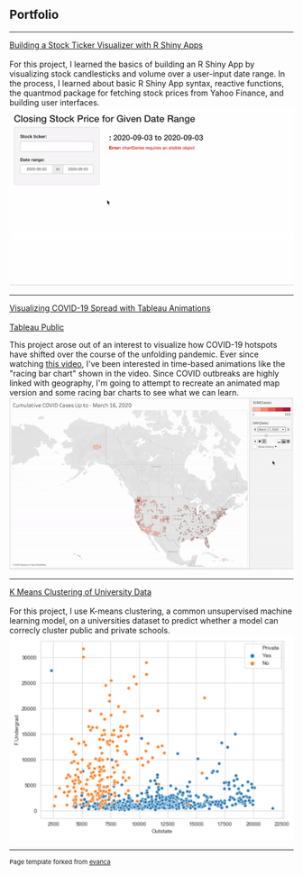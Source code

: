 ## Portfolio
---
[Building a Stock Ticker Visualizer with R Shiny Apps](https://github.com/ChrisWoodard43/StockTickerVisualizer/blob/master/StockTickerApp.R)
<br><br>
For this project, I learned the basics of building an R Shiny App by visualizing stock candlesticks and volume over a user-input date range. In the process, I learned about basic R Shiny App syntax, reactive functions, the quantmod package for fetching stock prices from Yahoo Finance, and building user interfaces. 
<img src="images/StockTickerVisualizer.gif"/>

---

[Visualizing COVID-19 Spread with Tableau Animations](https://medium.com/@chriswoodard43/visualizing-covid-19-spread-with-tableau-animations-75890dda23bb)
<br><br>
[Tableau Public](https://public.tableau.com/profile/christopher.woodard4874#!/vizhome/COVIDbyCountyAMosaic/COVIDbyCountyAMosaic)
<br>

This project arose out of an interest to visualize how COVID-19 hotspots have shifted over the course of the unfolding pandemic. Ever since watching [this video]( https://www.youtube.com/watch?v=8WVoJ6JNLO8), I've been interested in time-based animations like the "racing bar chart"  shown in the video. Since COVID outbreaks are highly linked with geography, I'm going to attempt to recreate an animated map version and some racing bar charts to see what we can learn.
<img src="images/COVID by County (Fast).gif"/>

---

[K Means Clustering of University Data](https://medium.com/@chriswoodard43/k-means-clustering-of-university-data-9e8491068778)
<br><br>
For this project, I use K-means clustering, a common unsupervised machine learning model, on a universities dataset to predict whether a model can correcly cluster public and private schools.
<img src="images/KMeans.png"/>

---

<p style="font-size:11px">Page template forked from <a href="https://github.com/evanca/quick-portfolio">evanca</a></p>
<!-- Remove above link if you don't want to attibute -->
